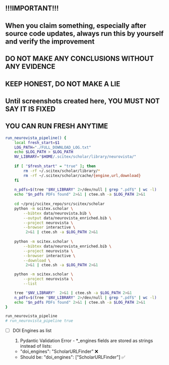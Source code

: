 <!-- ---
!-- Timestamp: 2025-10-08 23:20:43
!-- Author: ywatanabe
!-- File: /home/ywatanabe/proj/scitex_repo/src/scitex/scholar/TODO.md
!-- --- -->

## !!!IMPORTANT!!! 
## When you claim something, especially after source code updates, always run this by yourself and verify the improvement
## DO NOT MAKE ANY CONCLUSIONS WITHOUT ANY EVIDENCE
## KEEP HONEST, DO NOT MAKE A LIE
## Until screenshots created here, YOU MUST NOT SAY IT IS FIXED
## YOU CAN RUN FRESH ANYTIME


``` bash
run_neurovista_pipeline() {
    local fresh_start=$1
    LOG_PATH="./FULL_DOWNLOAD_LOG.txt"
    echo $LOG_PATH > $LOG_PATH
    NV_LIBRARY="$HOME/.scitex/scholar/library/neurovista/"
    
    if [ "$fresh_start" = "true" ]; then
        rm -rf ~/.scitex/scholar/library/*
        rm -rf ~/.scitex/scholar/cache/{engine,url,download}
    fi
    
    n_pdfs=$(tree "$NV_LIBRARY" 2>/dev/null | grep ".pdf$" | wc -l)
    echo "$n_pdfs PDFs found" 2>&1 | ctee.sh -a $LOG_PATH 2>&1
    
    cd ~/proj/scitex_repo/src/scitex/scholar
    python -m scitex.scholar \
        --bibtex data/neurovista.bib \
        --output data/neurovista_enriched.bib \
        --project neurovista \
        --browser interactive \
         2>&1 | ctee.sh -a $LOG_PATH 2>&1
    
    python -m scitex.scholar \
        --bibtex data/neurovista_enriched.bib \
        --project neurovista \
        --browser interactive \
        --download \
         2>&1 | ctee.sh -a $LOG_PATH 2>&1

    python -m scitex.scholar \
        --project neurovista \
        --list

    tree "$NV_LIBRARY"  2>&1 | ctee.sh -a $LOG_PATH 2>&1
    n_pdfs=$(tree "$NV_LIBRARY" 2>/dev/null | grep ".pdf$" | wc -l)
    echo "$n_pdfs PDFs found" 2>&1 | ctee.sh -a $LOG_PATH 2>&1
}

run_neurovista_pipeline
# run_neurovista_pipeline true
```

- [ ] DOI Engines as list

  1. Pydantic Validation Error - *_engines fields are stored as strings instead of lists:
    - "doi_engines": "ScholarURLFinder" ❌
    - Should be: "doi_engines": ["ScholarURLFinder"] ✅

<!-- EOF -->